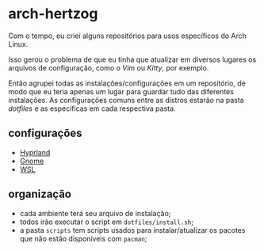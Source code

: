 # arch-hertzog

Com o tempo, eu criei alguns repositórios para usos específicos do Arch Linux.

Isso gerou o problema de que eu tinha que atualizar em diversos lugares os arquivos de configuração, como o *Vim* ou *Kitty*, por exemplo.

Então agrupei todas as instalações/configurações em um repositório, de modo que eu teria apenas um lugar para guardar tudo das diferentes instalações. As configurações comuns entre as distros estarão na pasta *dotfiles* e as específicas em cada respectiva pasta.

## configurações

- [Hyprland](hyprland/README.md)
- [Gnome](gnome/README.md)
- [WSL](wsl/README.md)

## organização

- cada ambiente terá seu arquivo de instalação;
- todos irão executar o script em `dotfiles/install.sh`;
- a pasta `scripts` tem scripts usados para instalar/atualizar os pacotes que não estão disponíveis com `pacman`;
